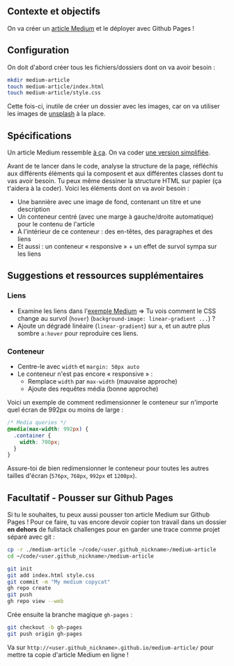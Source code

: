 ## Contexte et objectifs

On va créer un [article Medium](https://lewagon.github.io/medium-copycat/) et le déployer avec Github Pages !

## Configuration

On doit d'abord créer tous les fichiers/dossiers dont on va avoir besoin :

```bash
mkdir medium-article
touch medium-article/index.html
touch medium-article/style.css
```

Cette fois-ci, inutile de créer un dossier avec les images, car on va utiliser les images de [unsplash](https://source.unsplash.com/) à la place.

## Spécifications

Un article Medium ressemble [à ça](https://medium.com/le-wagon/from-bootstrapping-to-building-a-brand-that-scales-26b0eda92ddb). On va coder [une version simplifiée](https://lewagon.github.io/medium-copycat/).

Avant de te lancer dans le code, analyse la structure de la page, réfléchis aux différents éléments qui la composent et aux différentes classes dont tu vas avoir besoin. Tu peux même dessiner la structure HTML sur papier (ça t'aidera à la coder). Voici les éléments dont on va avoir besoin :
- Une bannière avec une image de fond, contenant un titre et une description
- Un conteneur centré (avec une marge à gauche/droite automatique) pour le contenu de l'article
- À l'intérieur de ce conteneur : des en-têtes, des paragraphes et des liens
- Et aussi : un conteneur « responsive » + un effet de survol sympa sur les liens

## Suggestions et ressources supplémentaires

### Liens

- Examine les liens dans l'[exemple Medium](https://lewagon.github.io/medium-copycat/) => Tu vois comment le CSS change au survol (`hover`) (`background-image: linear-gradient ...`) ?
- Ajoute un dégradé linéaire (`linear-gradient`) sur `a`, et un autre plus sombre `a:hover` pour reproduire ces liens.

### Conteneur

- Centre-le avec `width` et `margin: 50px auto`
- Le conteneur n'est pas encore « responsive » :
  - Remplace `width` par `max-width` (mauvaise approche)
  - Ajoute des requêtes média (bonne approche)

Voici un exemple de comment redimensionner le conteneur sur n'importe quel écran de 992px ou moins de large :

```css
/* Media queries */
@media(max-width: 992px) {
  .container {
    width: 700px;
  }
}
```

Assure-toi de bien redimensionner le conteneur pour toutes les autres tailles d'écran (`576px`, `768px`, `992px` et `1200px`).

## Facultatif - Pousser sur Github Pages

Si tu le souhaites, tu peux aussi pousser ton article Medium sur Github Pages ! Pour ce faire, tu vas encore devoir copier ton travail dans un dossier **en dehors** de fullstack challenges pour en garder une trace comme projet séparé avec git :

```bash
cp -r ./medium-article ~/code/<user.github_nickname>/medium-article
cd ~/code/<user.github_nickname>/medium-article

git init
git add index.html style.css
git commit -m "My medium copycat"
gh repo create
git push
gh repo view --web
```

Crée ensuite la branche magique `gh-pages` :

```bash
git checkout -b gh-pages
git push origin gh-pages
```

Va sur `http://<user.github_nickname>.github.io/medium-article/` pour mettre ta copie d'article Medium en ligne !
